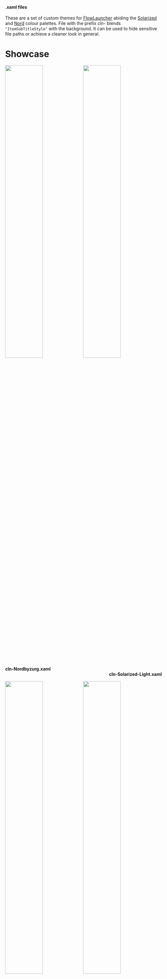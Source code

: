 #### .xaml files

These are a set of custom themes for [FlowLauncher](https://github.com/Flow-Launcher/Flow.Launcher/) abiding the [Solarized](https://ethanschoonover.com/solarized/) and [Nord](https://www.nordtheme.com/) colour palettes. File with the prefix *cln-* blends ```"ItemSubTitleStyle"``` with the background. It can be used to hide sensitive file paths or achieve a cleaner look in general.

# Showcase
  <p align="centre">
  <img src="https://user-images.githubusercontent.com/89298319/164767854-9713037a-42f1-4ffb-adc9-d3f99d61c7d5.png" width="49%"/>
  <img src="https://user-images.githubusercontent.com/89298319/164766179-c02bf2bb-fe67-4a81-a36a-2b379ddd0d28.png" width="49%"/>
  </p>
  <div class="desc" align="left" width="49%" ><b>cln-Nordbyzurg.xaml</b></div>
  <div class="desc" align="right" width="49%"><b>cln-Solarized-Light.xaml</b></div>
  <p align="centre">
  <img src="https://user-images.githubusercontent.com/89298319/164766903-205f4d2a-0161-41c6-a6f9-7ad00e3881fb.png" width="49%"/>
  <img src="https://user-images.githubusercontent.com/89298319/164767753-2000a8f4-c90d-46f6-9879-67183eb19f57.png" width="49%"/>
  </p>
  <div class="desc" align="left" width="49%"><b>cln-Solarized-Darker.xaml</b></div>
  <div class="desc" align="right" width="49%"><b>cln-Solarized-Dark.xaml</b></div>
  <p>
  <img src="https://user-images.githubusercontent.com/89298319/164767876-5a3b5237-da93-42fe-afe5-6dc79340e27d.png" width="50%"/>
  </p>
  <b>Nordbyzurg.xaml :</b> non <i>cln-</i> file (subtitles are visible)
  </p>
 

